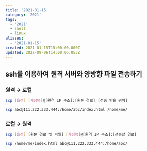 ```yaml
---
title: '2021-01-15'
category: '2021'
tags:
  - '2021'
  - shell
  - linux
aliases:
  - '2021-01-15'
created: 2021-01-15T15:00:00.000Z
updated: 2022-09-06T14:00:06.053Z
---
```


<Metadata />

## ssh를 이용하여 원격 서버와 양방향 파일 전송하기

### 원격 → 로컬

```bash
scp [옵션] [계정명]@[원격 IP 주소]:[원본 경로] [전송 받을 위치]
```

```bash
scp abc@111.222.333.444:/home/abc/index.html /home/me/
```

### 로컬 → 원격

```bash
scp [옵션] [원본 경로 및 파일] [계정명]@[원격 IP 주소]:[전송할 경로]
```

```bash
scp /home/me/index.html abc@111.222.333.444:/home/abc/
```
